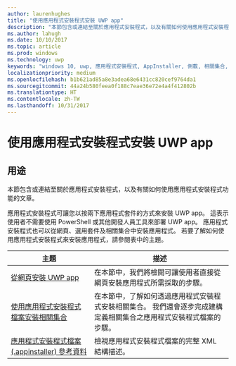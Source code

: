 ```yaml
---
author: laurenhughes
title: "使用應用程式安裝程式安裝 UWP app"
description: "本節包含或連結至關於應用程式安裝程式，以及有關如何使用應用程式安裝程式功能的文章。"
ms.author: lahugh
ms.date: 10/10/2017
ms.topic: article
ms.prod: windows
ms.technology: uwp
keywords: "windows 10, uwp, 應用程式安裝程式, AppInstaller, 側載, 相關集合, 選用套件"
localizationpriority: medium
ms.openlocfilehash: b1b621ad85a8e3adea68e6431cc820cef9764da1
ms.sourcegitcommit: 44a24b580feea0f188c7eae36e72e4a4f412802b
ms.translationtype: HT
ms.contentlocale: zh-TW
ms.lasthandoff: 10/31/2017
---
```

# <a name="install-uwp-apps-with-app-installer"></a>使用應用程式安裝程式安裝 UWP app

## <a name="purpose"></a>用途
本節包含或連結至關於應用程式安裝程式，以及有關如何使用應用程式安裝程式功能的文章。 

應用程式安裝程式可讓您以按兩下應用程式套件的方式來安裝 UWP app。 這表示使用者不需要使用 PowerShell 或其他開發人員工具來部署 UWP app。 應用程式安裝程式也可以從網頁、選用套件及相關集合中安裝應用程式。 若要了解如何使用應用程式安裝程式來安裝應用程式，請參閱表中的主題。

| 主題 | 描述 |
|-------|-------------|
| [從網頁安裝 UWP app](installing-UWP-apps-web.md) | 在本節中，我們將檢閱可讓使用者直接從網頁安裝應用程式所需採取的步驟。 |
| [使用應用程式安裝程式檔案安裝相關集合](install-related-set.md) | 在本節中，了解如何透過應用程式安裝程式安裝相關集合。 我們還會逐步完成建構定義相關集合之應用程式安裝程式檔案的步驟。 |
| [應用程式安裝程式檔案 (.appinstaller) 參考資料](https://docs.microsoft.com/uwp/schemas/appinstallerschema/app-installer-file) | 檢視應用程式安裝程式檔案的完整 XML 結構描述。 |